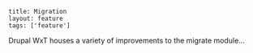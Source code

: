 ```
title: Migration
layout: feature
tags: ['feature']
```

Drupal WxT houses a variety of improvements to the migrate module...
